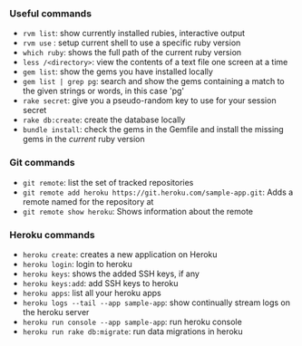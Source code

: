 ### Useful commands
- `rvm list`: show currently installed rubies, interactive output
- `rvm use` : setup current shell to use a specific ruby version
- `which ruby`: shows the full path of the current ruby version
- `less /<directory>`: view the contents of a text file one screen at a time
- `gem list`: show the gems you have installed locally
- `gem list | grep pg`: search and show the gems containing a match to the given strings or words, in this case 'pg'
- `rake secret`: give you a pseudo-random key to use for your session secret
- `rake db:create`: create the database locally
- `bundle install`: check the gems in the Gemfile and install the missing gems in the *current* ruby version 

### Git commands
- `git remote`: list the set of tracked repositories
- `git remote add heroku https://git.heroku.com/sample-app.git`: Adds a remote named <name> for the repository at <url>
-  `git remote show heroku`: Shows information about the remote

### Heroku commands
- `heroku create`: creates a new application on Heroku
- `heroku login`: login to heroku
- `heroku keys`: shows the added SSH keys, if any
- `heroku keys:add`: add SSH keys to heroku
- `heroku apps`: list all your heroku apps
- `heroku logs --tail --app sample-app`: show continually stream logs on the heroku server 
- `heroku run console --app sample-app`: run heroku console
- `heroku run rake db:migrate`: run data migrations in heroku

